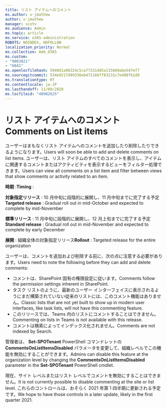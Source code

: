 ```yaml
---
title: リスト アイテムへのコメント
ms.author: v-jmathew
author: v-jmathew
manager: scotv
ms.audience: Admin
ms.topic: article
ms.service: o365-administration
ROBOTS: NOINDEX, NOFOLLOW
localization_priority: Normal
ms.collection: Adm_O365
ms.custom:
- "9003821"
- "6841"
ms.openlocfilehash: 5940d1a96324c5ca77331485a115689abe547ef7
ms.sourcegitcommit: 534e9217d99336eb471166ff83231c7e408fb1d9
ms.translationtype: HT
ms.contentlocale: ja-JP
ms.lasthandoff: 11/09/2020
ms.locfileid: "48982625"
---
```

# <a name="comments-on-list-items"></a><span data-ttu-id="78edf-102">リスト アイテムへのコメント</span><span class="sxs-lookup"><span data-stu-id="78edf-102">Comments on List items</span></span>

<span data-ttu-id="78edf-103">ユーザーはまもなくリスト アイテムへのコメントを追加したり削除したりできるようになります。</span><span class="sxs-lookup"><span data-stu-id="78edf-103">Users will soon be able to add and delete comments on list items.</span></span> <span data-ttu-id="78edf-104">ユーザーは、リスト アイテムのすべてのコメントを表示し、アイテムに関連するコメントまたはアクティビティを表示するビューをフィルター処理できます。</span><span class="sxs-lookup"><span data-stu-id="78edf-104">Users can view all comments on a list item and filter between views that show comments or activity related to an item.</span></span>

<span data-ttu-id="78edf-105">**時期** :</span><span class="sxs-lookup"><span data-stu-id="78edf-105">**Timing** :</span></span>

<span data-ttu-id="78edf-106">**対象指定リリース** : 10 月中旬に段階的に展開し、11 月中旬までに完了する予定</span><span class="sxs-lookup"><span data-stu-id="78edf-106">**Targeted release** : Gradual roll out in mid-October and expected to complete by mid-November</span></span>

<span data-ttu-id="78edf-107">**標準リリース** : 11 月中旬に段階的に展開し、12 月上旬までに完了する予定</span><span class="sxs-lookup"><span data-stu-id="78edf-107">**Standard release** : Gradual roll out in mid-November and expected to complete by early December</span></span>

<span data-ttu-id="78edf-108">**展開** : 組織全体の対象指定リリース</span><span class="sxs-lookup"><span data-stu-id="78edf-108">**Rollout** : Targeted release for the entire organization</span></span>

<span data-ttu-id="78edf-109">ユーザーは、コメントを追加および削除する前に、次の点に注意する必要があります。</span><span class="sxs-lookup"><span data-stu-id="78edf-109">Users need to note the following before they can add and delete comments:</span></span>

- <span data-ttu-id="78edf-110">コメントは、SharePoint 固有の権限設定に従います。</span><span class="sxs-lookup"><span data-stu-id="78edf-110">Comments follow the permission settings inherent in SharePoint.</span></span>
- <span data-ttu-id="78edf-111">タスク リストのように、最新のユーザー インターフェイスに表示されるようにまだ構築されていない従来のリストには、このコメント機能はありません。</span><span class="sxs-lookup"><span data-stu-id="78edf-111">Classic lists that are not yet built to show up in modern user interfaces, like task lists, will not have this commenting feature.</span></span>
- <span data-ttu-id="78edf-112">このリリースでは、Teams 内のリストにコメントすることはできません。</span><span class="sxs-lookup"><span data-stu-id="78edf-112">Commenting on lists in Teams is not available with this release.</span></span>
- <span data-ttu-id="78edf-113">コメントは検索によってインデックス化されません。</span><span class="sxs-lookup"><span data-stu-id="78edf-113">Comments are not indexed by Search.</span></span>

<span data-ttu-id="78edf-114">管理者は、 **Set-SPOTenant** PowerShell コマンドレットの **CommentsOnListItemsDisabled** パラメータを変更して、組織レベルでこの機能を無効にすることができます。</span><span class="sxs-lookup"><span data-stu-id="78edf-114">Admins can disable this feature at the organization level by changing the **CommentsOnListItemsDisabled** parameter in the **Set-SPOTenant** PowerShell cmdlet.</span></span>

<span data-ttu-id="78edf-115">現在、サイト レベルまたはリスト レベルでコメントを無効にすることはできません。</span><span class="sxs-lookup"><span data-stu-id="78edf-115">It is not currently possible to disable commenting at the site or list level.</span></span> <span data-ttu-id="78edf-116">これらのコントロールは、おそらく 2021 年第 1 四半期に更新される予定です。</span><span class="sxs-lookup"><span data-stu-id="78edf-116">We hope to have those controls in a later update, likely in the first quarter 2021.</span></span>
